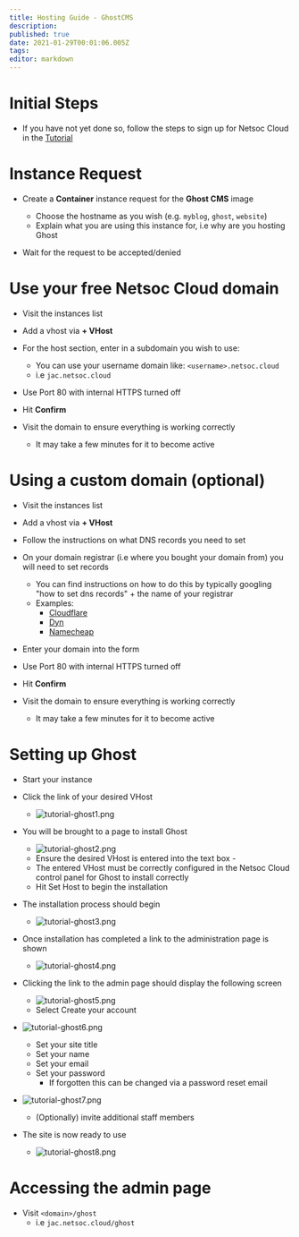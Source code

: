 ```yaml
---
title: Hosting Guide - GhostCMS
description: 
published: true
date: 2021-01-29T00:01:06.005Z
tags: 
editor: markdown
---
```



# Initial Steps

* If you have not yet done so, follow the steps to sign up for Netsoc Cloud in the [Tutorial](/services/tutorial)

# Instance Request

* Create a **Container** instance request for the **Ghost CMS** image
	* Choose the hostname as you wish (e.g. `myblog`, `ghost`, `website`)
	* Explain what you are using this instance for, i.e why are you hosting Ghost
  
* Wait for the request to be accepted/denied

# Use your free Netsoc Cloud domain

* Visit the instances list
* Add a vhost via **+ VHost**
* For the host section, enter in a subdomain you wish to use:
	* You can use your username domain like: `<username>.netsoc.cloud`
  	* i.e `jac.netsoc.cloud`
    
* Use Port 80 with internal HTTPS turned off
* Hit **Confirm**

* Visit the domain to ensure everything is working correctly
	* It may take a few minutes for it to become active

# Using a custom domain (optional)

* Visit the instances list
* Add a vhost via **+ VHost**
* Follow the instructions on what DNS records you need to set

* On your domain registrar (i.e where you bought your domain from) you will need to set records
	* You can find instructions on how to do this by typically googling "how to set dns records" + the name of your registrar
  	* Examples:
    	* [Cloudflare](https://www.cloudflare.com/learning/dns/dns-records/)
      * [Dyn](https://help.dyn.com/setting-up-dns-for-your-new-website/)
      * [Namecheap](https://www.namecheap.com/support/knowledgebase/article.aspx/434/2237/how-do-i-set-up-host-records-for-a-domain/)
      
* Enter your domain into the form
* Use Port 80 with internal HTTPS turned off
* Hit **Confirm**

* Visit the domain to ensure everything is working correctly
	* It may take a few minutes for it to become active

# Setting up Ghost
	
* Start your instance
* Click the link of your desired VHost
  * ![tutorial-ghost1.png](/assets/cloud/tutorial-ghost1.png)

* You will be brought to a page to install Ghost
	* ![tutorial-ghost2.png](/assets/cloud/tutorial-ghost2.png)
	* Ensure the desired VHost is entered into the text box - 
  	* The entered VHost must be correctly configured in the Netsoc Cloud control panel for Ghost to install correctly
	* Hit Set Host to begin the installation
* The installation process should begin
	* ![tutorial-ghost3.png](/assets/cloud/tutorial-ghost3.png)
* Once installation has completed a link to the administration page is shown
	* ![tutorial-ghost4.png](/assets/cloud/tutorial-ghost4.png)
* Clicking the link to the admin page should display the following screen
	* ![tutorial-ghost5.png](/assets/cloud/tutorial-ghost5.png)
	* Select Create your account
* ![tutorial-ghost6.png](/assets/cloud/tutorial-ghost6.png)
	* Set your site title
	* Set your name
	* Set your email
	* Set your password
       * If forgotten this can be changed via a password reset email
* ![tutorial-ghost7.png](/assets/cloud/tutorial-ghost7.png)
	* (Optionally) invite additional staff members
* The site is now ready to use
	* ![tutorial-ghost8.png](/assets/cloud/tutorial-ghost8.png)

# Accessing the admin page

* Visit `<domain>/ghost`
	* i.e `jac.netsoc.cloud/ghost`
